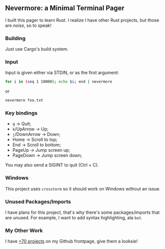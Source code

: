 ## Nevermore: a Minimal Terminal Pager

I built this pager to learn Rust. I realize I have other Rust projects, but those are _noise_, so to speak!

### Building

Just use Cargo's build system. 

### Input

Input is given either via STDIN, or as the first argument:

```sh
for i in (seq 1 10000); echo $i; end | nevermore
```

or

```sh
nevermore foo.txt
```

### Key bindings

* `q` -> Quit;
* `k`/UpArrow -> Up;
* `j`/DownArrow -> Down;
* Home -> Scroll to top;
* End -> Scroll to bottom;
* PageUp -> Jump screen up;
* PageDown -> Jump screen down;

You may also send a SIGINT to quit (Ctrl + C).


### Windows

This project uses `crossterm` so it should work on Windows without an issue.


### Unused Packages/Imports

I have plans for this project, that's why there's some packages/imports that are unused. For example, I want to add syntax highlighting, ala `bat`.


### My Other Work

I have [+70 projects](https://github.com/Chubek) on my Github frontpage, give them a looksie!
